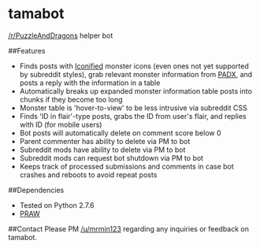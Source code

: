 tamabot
=======
[/r/PuzzleAndDragons](http://www.reddit.com/r/PuzzleAndDragons) helper bot

##Features
* Finds posts with [Iconified](http://tamadra.com/iconify) monster icons (even ones not yet supported by subreddit styles), grab relevant monster information from [PADX](http://www.puzzledragonx.com/), and posts a reply with the information in a table
* Automatically breaks up expanded monster information table posts into chunks if they become too long
* Monster table is 'hover-to-view' to be less intrusive via subreddit CSS
* Finds 'ID in flair'-type posts, grabs the ID from user's flair, and replies with ID (for mobile users)
* Bot posts will automatically delete on comment score below 0
* Parent commenter has ability to delete via PM to bot
* Subreddit mods have ability to delete via PM to bot
* Subreddit mods can request bot shutdown via PM to bot
* Keeps track of processed submissions and comments in case bot crashes and reboots to avoid repeat posts

##Dependencies
* Tested on Python 2.7.6
* [PRAW](https://praw.readthedocs.org/)

##Contact
Please PM [/u/mrmin123](http://www.reddit.com/message/compose?to=mrmin123&subject=tamabot) regarding any inquiries or feedback on tamabot.
